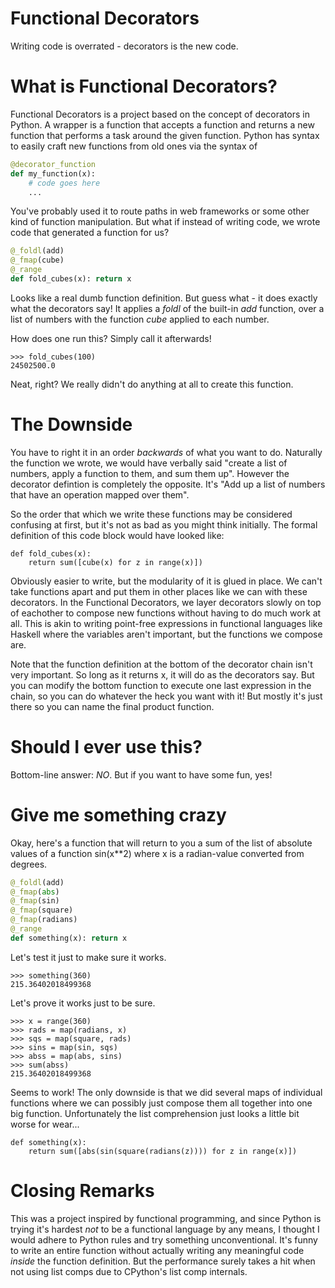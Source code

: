 Functional Decorators
=====================

Writing code is overrated - decorators is the new code.

# What is Functional Decorators?

Functional Decorators is a project based on the concept of decorators in Python.
A wrapper is a function that accepts a function and returns a new function that
performs a task around the given function. Python has syntax to easily craft new
functions from old ones via the syntax of

``` python
@decorator_function
def my_function(x):
    # code goes here
    ...
```

You've probably used it to route paths in web frameworks or some other kind of
function manipulation. But what if instead of writing code, we wrote code that
generated a function for us?

``` python
@_foldl(add)
@_fmap(cube)
@_range
def fold_cubes(x): return x
```

Looks like a real dumb function definition. But guess what - it does exactly what
the decorators say! It applies a _foldl_ of the built-in _add_ function, over a
list of numbers with the function _cube_ applied to each number.

How does one run this? Simply call it afterwards!

```
>>> fold_cubes(100)
24502500.0
```

Neat, right? We really didn't do anything at all to create this function.

# The Downside

You have to right it in an order *backwards* of what you want to do. Naturally
the function we wrote, we would have verbally said "create a list of numbers, 
apply a function to them, and sum them up". However the decorator defintion is
completely the opposite. It's "Add up a list of numbers that have an operation 
mapped over them".

So the order that which we write these functions may be considered confusing at
first, but it's not as bad as you might think initially. The formal definition
of this code block would have looked like:

```
def fold_cubes(x):
    return sum([cube(x) for z in range(x)])
```

Obviously easier to write, but the modularity of it is glued in place. We can't
take functions apart and put them in other places like we can with these decorators.
In the Functional Decorators, we layer decorators slowly on top of eachother to
compose new functions without having to do much work at all. This is akin to
writing point-free expressions in functional languages like Haskell where the
variables aren't important, but the functions we compose are.

Note that the function definition at the bottom of the decorator chain isn't
very important. So long as it returns x, it will do as the decorators say.
But you can modify the bottom function to execute one last expression in the chain,
so you can do whatever the heck you want with it! But mostly it's just there so you
can name the final product function.

# Should I ever use this?

Bottom-line answer: *NO*. But if you want to have some fun, yes!

# Give me something crazy

Okay, here's a function that will return to you a sum of the list of absolute
values of a function sin(x**2) where x is a radian-value converted from
degrees.

``` python
@_foldl(add)
@_fmap(abs)
@_fmap(sin)
@_fmap(square)
@_fmap(radians)
@_range
def something(x): return x
```

Let's test it just to make sure it works.

```
>>> something(360)
215.36402018499368
```

Let's prove it works just to be sure.

```
>>> x = range(360)
>>> rads = map(radians, x)
>>> sqs = map(square, rads)
>>> sins = map(sin, sqs)
>>> abss = map(abs, sins)
>>> sum(abss)
215.36402018499368
```

Seems to work! The only downside is that we did several maps of individual
functions where we can possibly just compose them all together into one big
function. Unfortunately the list comprehension just looks a little bit worse for
wear...

```
def something(x):
    return sum([abs(sin(square(radians(z)))) for z in range(x)])
```

# Closing Remarks

This was a project inspired by functional programming, and since Python is trying
it's hardest *not* to be a functional language by any means, I thought I would
adhere to Python rules and try something unconventional. It's funny to write an
entire function without actually writing any meaningful code _inside_ the function
definition. But the performance surely takes a hit when not using list comps
due to CPython's list comp internals.

